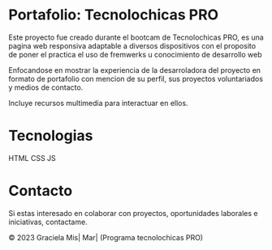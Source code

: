 # Portafolio: Tecnolochicas PRO


Este proyecto fue creado durante el bootcam de Tecnolochicas PRO, es una pagina web responsiva adaptable a diversos dispositivos con el proposito de poner el practica el uso de fremwerks u conocimiento de desarrollo web

Enfocandose en mostrar la experiencia de la desarroladora del proyecto en formato de portafolio con mencion de su perfil, sus proyectos voluntariados y medios de contacto.

Incluye recursos multimedia para interactuar en ellos.

# Tecnologias 

HTML
CSS
JS

# Contacto

Si estas interesado en colaborar con proyectos, oportunidades laborales  e iniciativas, contactame.

© 2023 Graciela Mis| Mar| (Programa tecnolochicas PRO)
